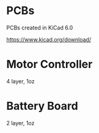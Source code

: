 # PCBs
 
PCBs created in KiCad 6.0

https://www.kicad.org/download/


# Motor Controller

4 layer, 1oz

# Battery Board

2 layer, 1oz